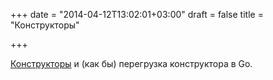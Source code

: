 +++
date = "2014-04-12T13:02:01+03:00"
draft = false
title = "Конструкторы"

+++

<p><a href="http://zduck.com/2014/go-conventions-constructors-and-overloads/">Конструкторы</a> и (как бы) перегрузка конструктора в Go.</p>

